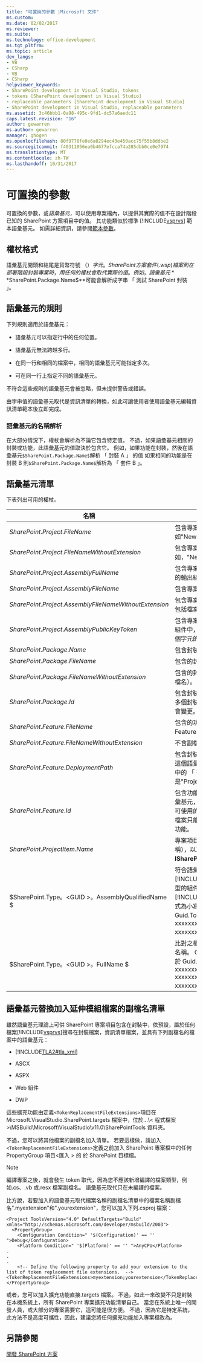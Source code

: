 ```yaml
---
title: "可置換的參數 |Microsoft 文件"
ms.custom: 
ms.date: 02/02/2017
ms.reviewer: 
ms.suite: 
ms.technology: office-development
ms.tgt_pltfrm: 
ms.topic: article
dev_langs:
- VB
- CSharp
- VB
- CSharp
helpviewer_keywords:
- SharePoint development in Visual Studio, tokens
- tokens [SharePoint development in Visual Studio]
- replaceable parameters [SharePoint development in Visual Studio]
- SharePoint development in Visual Studio, replaceable parameters
ms.assetid: 3c46bbb1-0a98-495c-9fd1-dc57a6aedc11
caps.latest.revision: "16"
author: gewarren
ms.author: gewarren
manager: ghogen
ms.openlocfilehash: 80f9770fe0e6a0294ec43e450acc75f55b8ddbe2
ms.sourcegitcommit: f40311056ea0b4677efcca74a285dbb0ce0e7974
ms.translationtype: MT
ms.contentlocale: zh-TW
ms.lasthandoff: 10/31/2017
---
```

# <a name="replaceable-parameters"></a>可置換的參數
  可置換的參數，或*語彙基元*，可以使用專案檔內，以提供其實際的值不在設計階段已知的 SharePoint 方案項目中的值。 其功能類似於標準 [!INCLUDE[vsprvs](../sharepoint/includes/vsprvs-md.md)] 範本語彙基元。 如需詳細資訊，請參閱[範本參數](/visualstudio/ide/template-parameters)。  
  
## <a name="token-format"></a>權杖格式  
 語彙基元開頭和結尾是貨幣符號 （$） 字元。 SharePoint 方案套件 (.wsp) 檔案到在部署階段封裝專案時，用任何的權杖會取代實際的值。 例如，語彙基元**$SharePoint.Package.Name$**可能會解析成字串 「 測試 SharePoint 封裝 」。  
  
## <a name="token-rules"></a>語彙基元的規則  
 下列規則適用於語彙基元：  
  
-   語彙基元可以指定行中的任何位置。  
  
-   語彙基元無法跨越多行。  
  
-   在同一行和相同的檔案中，相同的語彙基元可能指定多次。  
  
-   可在同一行上指定不同的語彙基元。  
  
 不符合這些規則的語彙基元會被忽略，但未提供警告或錯誤。  
  
 由字串值的語彙基元取代是資訊清單的轉換，如此可讓使用者使用語彙基元編輯資訊清單範本後立即完成。  
  
### <a name="token-name-resolution"></a>語彙基元的名稱解析  
 在大部分情況下，權杖會解析為不論它包含特定值。 不過，如果語彙基元相關的封裝或功能，此語彙基元的值取決於包含它。 例如，如果功能在封裝，然後在語彙基元`$SharePoint.Package.Name$`解析 「 封裝 A 」 的值 如果相同的功能是在封裝 B 則`$SharePoint.Package.Name$`解析為 「 套件 B 」。  
  
## <a name="tokens-list"></a>語彙基元清單  
 下表列出可用的權杖。  
  
|名稱|描述|  
|----------|-----------------|  
|$SharePoint.Project.FileName$|包含專案檔，例如"NewProj.csproj 」 的名稱。|  
|$SharePoint.Project.FileNameWithoutExtension$|包含專案檔不含副檔名的名稱。 例如，"NewProj"。|  
|$SharePoint.Project.AssemblyFullName$|包含專案的顯示名稱 （強式名稱） 的輸出組件。|  
|$SharePoint.Project.AssemblyFileName$|包含專案的名稱之輸出組件。|  
|$SharePoint.Project.AssemblyFileNameWithoutExtension$|包含專案的名稱之輸出組件，但不包括檔案名稱副檔名。|  
|$SharePoint.Project.AssemblyPublicKeyToken$|包含專案的公開金鑰 token 的輸出組件中，轉換為字串。 (在"x2"16 個字元的十六進位格式。)|  
|$SharePoint.Package.Name$|包含封裝名稱。|  
|$SharePoint.Package.FileName$|包含的封裝定義檔的名稱。|  
|$SharePoint.Package.FileNameWithoutExtension$|包含的封裝定義檔的名稱 （不含副檔名）。|  
|$SharePoint.Package.Id$|包含封裝的 SharePoint ID。 如果多個封裝中使用的功能，這個值將會變更。|  
|$SharePoint.Feature.FileName$|包含的功能，例如，Feature1.feature 定義檔的名稱。|  
|$SharePoint.Feature.FileNameWithoutExtension$|不含副檔名的功能定義檔名稱。|  
|$SharePoint.Feature.DeploymentPath$|包含封裝中的功能的資料夾名稱。 這個語彙基元等同於功能設計工具中的 「 部署路徑 」 屬性。 範例值是"Project1_Feature1"。|  
|$SharePoint.Feature.Id$|包含功能的 SharePoint ID。 此語彙基元，所有功能層級語彙基元，可使用的功能，透過封裝中包含的檔案只能由不直接加入封裝之外的功能。|  
|$SharePoint.ProjectItem.Name$|專案項目的名稱及其 （不是檔案名稱），以取得從**ISharePointProjectItem.Name**。|  
|$SharePoint.Type。\<GUID >。AssemblyQualifiedName $|符合語彙基元的 [!INCLUDE[TLA2#tla_guid](../sharepoint/includes/tla2sharptla-guid-md.md)] 之類型的組件限定名稱。 [!INCLUDE[TLA2#tla_guid](../sharepoint/includes/tla2sharptla-guid-md.md)] 的格式為小寫且對應於 Guid.ToString("D") 格式 (也就是 xxxxxxxx-xxxx-xxxx-xxxx-xxxxxxxxxxxx)。|  
|$SharePoint.Type。\<GUID >。FullName $|比對之權杖中的 GUID 的類型完整名稱。 GUID 的格式為小寫且對應於 Guid.tostring 格式 (也就是 xxxxxxxx-xxxx-xxxx-xxxx-xxxxxxxx-xxxx-xxxx-xxxx-xxxxxxxxxxxx)。|  
  
## <a name="adding-extensions-to-the-token-replacement-file-extensions-list"></a>語彙基元替換加入延伸模組檔案的副檔名清單  
 雖然語彙基元理論上可供 SharePoint 專案項目包含在封裝中，依預設，屬於任何檔案[!INCLUDE[vsprvs](../sharepoint/includes/vsprvs-md.md)]搜尋在封裝檔案，資訊清單檔案，並具有下列副檔名的檔案中的語彙基元：  
  
-   [!INCLUDE[TLA2#tla_xml](../sharepoint/includes/tla2sharptla-xml-md.md)]  
  
-   ASCX  
  
-   ASPX  
  
-   Web 組件  
  
-   DWP  
  
 這些擴充功能由定義`<TokenReplacementFileExtensions>`項目在 Microsoft.VisualStudio.SharePoint.targets 檔案中，位於...\\< 程式檔案\>\MSBuild\Microsoft\VisualStudio\v11.0\SharePointTools 資料夾。  
  
 不過，您可以將其他檔案的副檔名加入清單。 若要這樣做，請加入`<TokenReplacementFileExtensions>`定義之前加入 SharePoint 專案檔中的任何 PropertyGroup 項目\<匯入 > 的 於 SharePoint 目標檔。  
  
> [!NOTE]  
>  編譯專案之後，就會發生 token 取代，因為您不應該新增編譯的檔案類型，例如.cs、.vb 或.resx 檔案副檔名。 語彙基元取代只在未編譯的檔案。  
  
 比方說，若要加入的語彙基元取代檔案名稱的副檔名清單中的檔案名稱副檔名".myextension"和".yourextension"，您可以加入下列.csproj 檔案：  
  
```  
<Project ToolsVersion="4.0" DefaultTargets="Build" xmlns="http://schemas.microsoft.com/developer/msbuild/2003">  
  <PropertyGroup>  
    <Configuration Condition=" '$(Configuration)' == '' ">Debug</Configuration>  
    <Platform Condition=" '$(Platform)' == '' ">AnyCPU</Platform>  
.  
.  
.  
    <!-- Define the following property to add your extension to the list of token replacement file extensions.  -->  
<TokenReplacementFileExtensions>myextension;yourextension</TokenReplacementFileExtensions>  
</PropertyGroup>  
```  
  
 或者，您可以加入擴充功能直接.targets 檔案。 不過，如此一來改變不只是封裝在本機系統上，所有 SharePoint 專案擴充功能清單自己。 當您在系統上唯一的開發人員，或大部分的專案需要它，這可能是很方便。 不過，因為它是特定系統，此方法不是高度可攜性，因此，建議您將任何擴充功能加入專案檔改為。  
  
## <a name="see-also"></a>另請參閱  
 [開發 SharePoint 方案](../sharepoint/developing-sharepoint-solutions.md)  
  
  